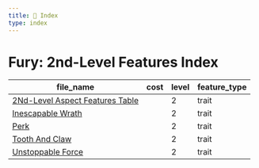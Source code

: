 ```yaml
---
title: 📑 Index
type: index
---
```


# Fury: 2nd-Level Features Index

| file_name                                                                   | cost | level | feature_type |
| --------------------------------------------------------------------------- | ---- | ----- | ------------ |
| [2Nd-Level Aspect Features Table](../2Nd-Level%20Aspect%20Features%20Table) |      | 2     | trait        |
| [Inescapable Wrath](../Inescapable%20Wrath)                                 |      | 2     | trait        |
| [Perk](../Perk)                                                             |      | 2     | trait        |
| [Tooth And Claw](../Tooth%20And%20Claw)                                     |      | 2     | trait        |
| [Unstoppable Force](../Unstoppable%20Force)                                 |      | 2     | trait        |
